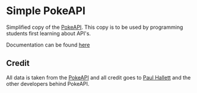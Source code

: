 # Simple PokeAPI
<p>Simplified copy of the <a href="https://pokeapi.co/">PokeAPI</a>. This copy is to be used by programming students first learning about API's.</p>

<p>Documentation can be found <a href="https://JacobTheEvans.github.io/simple-pokeapi-docs">here</a></p>

## Credit
<p>All data is taken from the <a href="https://pokeapi.co/">PokeAPI</a> and all credit goes to  <a href="https://twitter.com/phalt_">Paul Hallett</a> and the other developers behind PokeAPI.</p>
